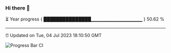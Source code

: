 ### Hi there 👋

⏳ Year progress { ███████████████▁▁▁▁▁▁▁▁▁▁▁▁▁▁▁ } 50.62 %

---

⏰ Updated on Tue, 04 Jul 2023 18:10:50 GMT

![Progress Bar CI](https://github.com/Shyam-Makwana/GitHub-Actions-Demo/workflows/Progress%20Bar%20CI/badge.svg)
